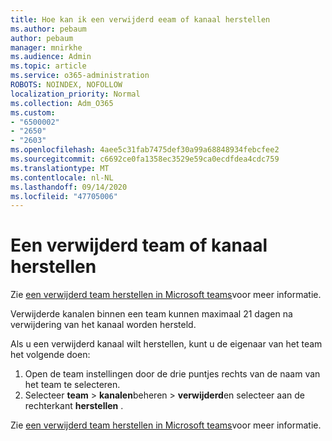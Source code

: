 ```yaml
---
title: Hoe kan ik een verwijderd eeam of kanaal herstellen
ms.author: pebaum
author: pebaum
manager: mnirkhe
ms.audience: Admin
ms.topic: article
ms.service: o365-administration
ROBOTS: NOINDEX, NOFOLLOW
localization_priority: Normal
ms.collection: Adm_O365
ms.custom:
- "6500002"
- "2650"
- "2603"
ms.openlocfilehash: 4aee5c31fab7475def30a99a68848934febcfee2
ms.sourcegitcommit: c6692ce0fa1358ec3529e59ca0ecdfdea4cdc759
ms.translationtype: MT
ms.contentlocale: nl-NL
ms.lasthandoff: 09/14/2020
ms.locfileid: "47705006"
---
```

# <a name="how-to-restore-a-deleted-team-or-channel"></a>Een verwijderd team of kanaal herstellen

Zie [een verwijderd team herstellen in Microsoft teams](https://blogs.technet.microsoft.com/skypehybridguy/2017/07/23/restoring-a-deleted-team-in-microsoft-teams)voor meer informatie.

Verwijderde kanalen binnen een team kunnen maximaal 21 dagen na verwijdering van het kanaal worden hersteld.

Als u een verwijderd kanaal wilt herstellen, kunt u de eigenaar van het team het volgende doen:

1. Open de team instellingen door de drie puntjes rechts van de naam van het team te selecteren.
2. Selecteer **team**  >  **kanalen**beheren  >  **verwijderd**en selecteer aan de rechterkant **herstellen** .

Zie [een verwijderd team herstellen in Microsoft teams](https://blogs.technet.microsoft.com/skypehybridguy/2017/07/23/restoring-a-deleted-team-in-microsoft-teams)voor meer informatie.